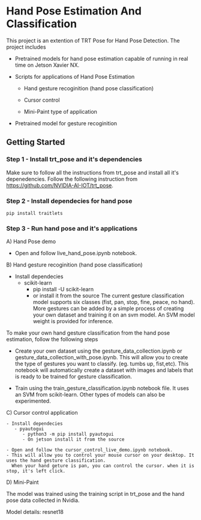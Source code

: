 # Hand Pose Estimation And Classification

This project is an extention of TRT Pose for Hand Pose Detection. The project includes 

- Pretrained models for hand pose estimation capable of running in real time on Jetson Xavier NX.

- Scripts for applications of Hand Pose Estimation

  -  Hand gesture recoginition (hand pose classification) 
  
  -  Cursor control 
  
  -  Mini-Paint type of application 
  
- Pretrained model for gesture recoginition 

## Getting Started 

### Step 1 - Install trt_pose and it's dependencies 

Make sure to follow all the instructions from trt_pose and install all it's depenedencies. 
Follow the following instruction from https://github.com/NVIDIA-AI-IOT/trt_pose. 

### Step 2 - Install dependecies for hand pose 
      
    pip install traitlets
     

### Step 3 - Run hand pose and it's applications 

A) Hand Pose demo 
      
   - Open and follow live_hand_pose.ipynb notebook. 

B) Hand gesture recoginition (hand pose classification) 
   - Install dependecies
      - scikit-learn 
         - pip install -U scikit-learn 
         - or install it from the source 
   The current gesture classification model supports six classes (fist, pan, stop, fine, peace, no hand). 
   More gestures can be added by a simple process of creating your own dataset and training it on an svm model. 
   An SVM model weight is provided for inference.
        
   To make your own hand gesture classification from the hand pose estimation, follow the following steps 
        
   - Create your own dataset using the gesture_data_collection.ipynb or gesture_data_collection_with_pose.ipynb. 
     This will allow you to create the type of gestures you want to classify. (eg. tumbs up, fist,etc). 
     This notebook will automatically create a dataset with images and labels that is ready to be trained for gesture classification.
        
   - Train using the train_gesture_classification.ipynb notebook file. It uses an SVM from scikit-learn. 
     Other types of models can also be experimented. 
        
 C) Cursor control application
 
    - Install dependecies 
       - pyautogui 
          - python3 -m pip install pyautogui
          - On jetson install it from the source 
          
    - Open and follow the cursor_control_live_demo.ipynb notebook. 
    - This will allow you to control your mouse cursor on your desktop. It uses the hand gesture classification. 
      When your hand geture is pan, you can control the cursor. when it is stop, it's left click. 

D) Mini-Paint

The model was trained using the training script in trt_pose and the hand pose data collected in Nvidia.

Model details: resnet18
